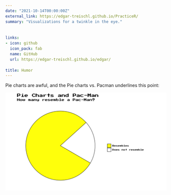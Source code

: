```yaml
---
date: "2021-10-14T00:00:00Z"
external_link: https://edgar-treischl.github.io/PracticeR/
summary: "Visualizations for a twinkle in the eye."


links:
- icon: github
  icon_pack: fab
  name: GitHub
  url: https://edgar-treischl.github.io/edgar/

title: Humor
---
```


 Pie charts are awful, and the Pie charts vs. Pacman underlines this point:

![Pie Chart](pacman.png)


